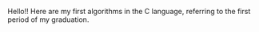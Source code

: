 Hello!! Here are my first algorithms in the C language, referring to the first period of my graduation.